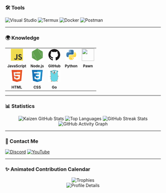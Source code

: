 ### 🛠️ Tools
![Visual Studio](https://img.shields.io/badge/Visual_Studio-2C2C32?style=flat&logo=visualstudio&logoColor=5C2D91)
![Termux](https://img.shields.io/badge/Termux-2C2C32?style=flat&logo=termux&logoColor=FFFFFF)
![Docker](https://img.shields.io/badge/Docker-2C2C32?style=flat&logo=docker&logoColor=2496ED)
![Postman](https://img.shields.io/badge/Postman-2C2C32?style=flat&logo=postman&logoColor=FF6C37)

---

### 🌍 Knowledge
<table>
  <tr>
    <td align="center">
      <img src="https://raw.githubusercontent.com/devicons/devicon/master/icons/javascript/javascript-original.svg" height="40" width="40"/><br>
      <sub><b>JavaScript</b></sub>
    </td>
    <td align="center">
      <img src="https://raw.githubusercontent.com/devicons/devicon/master/icons/nodejs/nodejs-plain.svg" height="40" width="40"/><br>
      <sub><b>Node.js</b></sub>
    </td>
    <td align="center">
      <img src="https://raw.githubusercontent.com/devicons/devicon/master/icons/github/github-original.svg" height="40" width="40"/><br>
      <sub><b>GitHub</b></sub>
    </td>
    <td align="center">
      <img src="https://raw.githubusercontent.com/devicons/devicon/master/icons/python/python-original.svg" height="40" width="40"/><br>
      <sub><b>Python</b></sub>
    </td>
    <td align="center">
      <img src="https://i.imgur.com/VJLHjfM.png" height="40" width="40"/><br>
      <sub><b>Pawn</b></sub>
    </td>
  </tr>
  <tr>
    <td align="center">
      <img src="https://raw.githubusercontent.com/devicons/devicon/master/icons/html5/html5-original.svg" height="40" width="40"/><br>
      <sub><b>HTML</b></sub>
    </td>
    <td align="center">
      <img src="https://raw.githubusercontent.com/devicons/devicon/master/icons/css3/css3-original.svg" height="40" width="40"/><br>
      <sub><b>CSS</b></sub>
    </td>
    <td align="center">
      <img src="https://raw.githubusercontent.com/devicons/devicon/master/icons/go/go-original.svg" height="40" width="40"/><br>
      <sub><b>Go</b></sub>
    </td>
  </tr>
</table>

---

### 📊 Statistics
<div align="center">
  <img src="https://github-readme-stats.vercel.app/api?username=KaizenExecute&show_icons=true&theme=github_dark&hide_border=true" alt="Kaizen GitHub Stats"/>

  <img src="https://github-readme-stats.vercel.app/api/top-langs/?username=KaizenExecute&layout=compact&theme=github_dark&hide_border=true" alt="Top Languages"/>
  
  <img src="https://streak-stats.demolab.com/?user=KaizenExecute&theme=github-dark-blue&hide_border=true" alt="GitHub Streak Stats"/>

  <img src="https://github-readme-activity-graph.cyclic.app/graph?username=KaizenExecute&theme=github-dark&hide_border=true" alt="GitHub Activity Graph"/>
</div>

---

### 📱 Contact Me
[![Discord](https://img.shields.io/badge/Discord-7289DA?style=flat&logo=discord&logoColor=white)](https://discord.com/users/730166257290313758)
[![YouTube](https://img.shields.io/badge/YouTube-FF0000?style=flat&logo=youtube&logoColor=white)](https://www.youtube.com/)

---

### ✨ Animated Contribution Calendar
<div align="center">
  <img src="https://github-profile-trophy.vercel.app/?username=KaizenExecute&theme=darkhub&no-bg=true&row=1&margin-w=15" alt="Trophies"/>
  <br/>
  <img src="https://github-profile-summary-cards.vercel.app/api/cards/profile-details?username=KaizenExecute&theme=github_dark" alt="Profile Details"/>
</div>
